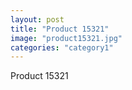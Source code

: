 ```yaml
---
layout: post
title: "Product 15321"
image: "product15321.jpg"
categories: "category1"
---
```

Product 15321
